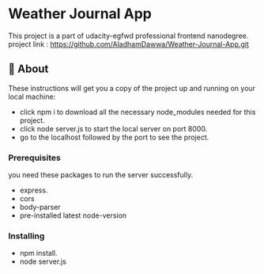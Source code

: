# Weather Journal App
This project is a part of udacity-egfwd professional frontend nanodegree.\
project link : https://github.com/AladhamDawwa/Weather-Journal-App.git

## 🧐 About
These instructions will get you a copy of the project up and running on your local machine:
- click npm i to download all the necessary node_modules needed for this project.
- click node server.js to start the local server on port 8000.
- go to the localhost followed by the port to see the project.

### Prerequisites
you need these packages to run the server successfully.
- express.
- cors
- body-parser
- pre-installed latest node-version

### Installing
- npm install.
- node server.js
